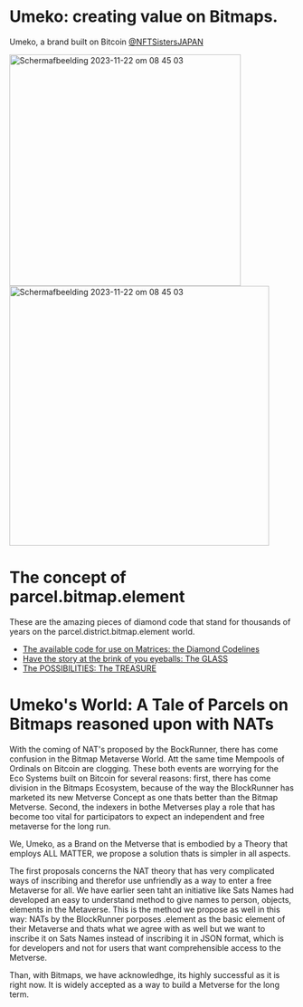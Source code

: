 # Umeko: creating value on Bitmaps.
Umeko, a brand built on Bitcoin [@NFTSistersJAPAN](https://twitter.com/@NFTSistersJAPAN)

<img width="409" alt="Scherm­afbeelding 2023-11-22 om 08 45 03" src="https://github.com/wiard/Umeko/assets/900114/c095bc9f-ce5a-49d3-b24b-0f6eacbb877c">

<img width="459" alt="Scherm­afbeelding 2023-11-22 om 08 45 03" src="https://github.com/wiard/Umeko/assets/900114/c3a93396-b255-4518-b7a6-e53d52d92cef">

# The concept of parcel.bitmap.element
These are the amazing pieces of diamond code that stand for thousands of years on the parcel.district.bitmap.element world.
- [The available code for use on Matrices: the Diamond Codelines](/docs/codebase.md)
- [Have the story at the brink of you eyeballs: The GLASS](/docs/story.md)
- [The POSSIBILITIES: The TREASURE](/docs/usecases.md)


# Umeko's World: A Tale of Parcels on Bitmaps reasoned upon with NATs


With the coming of NAT's proposed by the BockRunner, there has come confusion in the Bitmap Metaverse World.
Att the same time Mempools of Ordinals on Bitcoin are clogging. These both events are worrying for the Eco Systems built on Bitcoin for several reasons: first, there has come division in the Bitmaps Ecosystem, because of the way the BlockRunner has marketed its new Metverse Concept as one thats better than the Bitmap Metverse. Second, the indexers in bothe Metverses play a role that has become too vital for participators to expect an independent and free metaverse for the long run.

We, Umeko, as a Brand on the Metverse that is embodied by a Theory that employs ALL MATTER, we propose a solution thats is simpler in all aspects.

The first proposals concerns the NAT theory that has very complicated ways of inscribing and therefor use unfriendly as a way to enter a free Metaverse for all. 
We have earlier seen taht an initiative like Sats Names had developed an easy to understand method to give names to person, objects, elements in the Metaverse. This is the method we propose as well in this way: NATs by the BlockRunner porposes .element as the basic element of their Metaverse and thats what we agree with as well but we want to inscribe it on Sats Names instead of inscribing it in JSON format, which is for developers and not for users that want comprehensible access to the Metverse.

Than, with Bitmaps, we have acknowledhge, its highly successful as it is right now. It is widely accepted as a way to build a Metverse for the long term.




